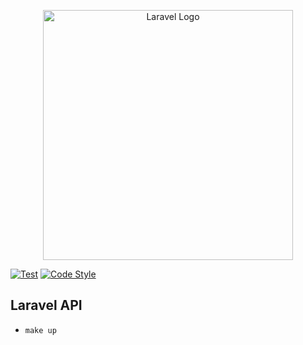 <p align="center"><a href="https://laravel.com" target="_blank"><img src="https://raw.githubusercontent.com/laravel/art/master/logo-lockup/5%20SVG/2%20CMYK/1%20Full%20Color/laravel-logolockup-cmyk-red.svg" width="400" alt="Laravel Logo"></a></p>

[![Test](https://github.com/mako321/prz-api/actions/workflows/tests.yml/badge.svg?branch=main)](https://github.com/mako321/prz-api/actions/workflows/tests.yml)
[![Code Style](https://github.com/mako321/prz-api/actions/workflows/lint.yml/badge.svg?branch=main)](https://github.com/mako321/prz-api/actions/workflows/lint.yml)

## Laravel API 

- `make up`
